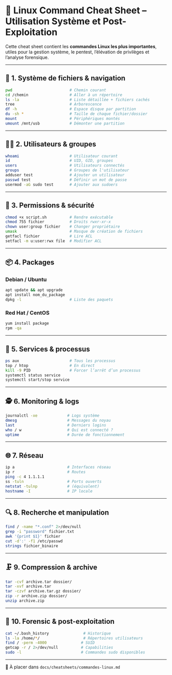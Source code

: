# 🐧 Linux Command Cheat Sheet – Utilisation Système et Post-Exploitation

Cette cheat sheet contient les **commandes Linux les plus importantes**, utiles pour la gestion système, le pentest, l’élévation de privilèges et l’analyse forensique.

---

## 📁 1. Système de fichiers & navigation

```bash
pwd                         # Chemin courant
cd /chemin                  # Aller à un répertoire
ls -la                      # Liste détaillée + fichiers cachés
tree                        # Arborescence
df -h                       # Espace disque par partition
du -sh *                    # Taille de chaque fichier/dossier
mount                       # Périphériques montés
umount /mnt/usb             # Démonter une partition
```

---

## 🧑‍💻 2. Utilisateurs & groupes

```bash
whoami                      # Utilisateur courant
id                          # UID, GID, groupes
users                       # Utilisateurs connectés
groups                      # Groupes de l'utilisateur
adduser test                # Ajouter un utilisateur
passwd test                 # Définir un mot de passe
usermod -aG sudo test       # Ajouter aux sudoers
```

---

## 🔐 3. Permissions & sécurité

```bash
chmod +x script.sh          # Rendre exécutable
chmod 755 fichier           # Droits rwxr-xr-x
chown user:group fichier    # Changer propriétaire
umask                       # Masque de création de fichiers
getfacl fichier             # Lire ACL
setfacl -m u:user:rwx file  # Modifier ACL
```

---

## 📦 4. Packages

### Debian / Ubuntu

```bash
apt update && apt upgrade
apt install nom_du_package
dpkg -l                     # Liste des paquets
```

### Red Hat / CentOS

```bash
yum install package
rpm -qa
```

---

## 🔄 5. Services & processus

```bash
ps aux                      # Tous les processus
top / htop                  # En direct
kill -9 PID                 # Forcer l’arrêt d’un processus
systemctl status service
systemctl start/stop service
```

---

## 🕵️ 6. Monitoring & logs

```bash
journalctl -xe             # Logs système
dmesg                      # Messages du noyau
last                       # Derniers logins
who / w                    # Qui est connecté ?
uptime                     # Durée de fonctionnement
```

---

## 🌐 7. Réseau

```bash
ip a                       # Interfaces réseau
ip r                       # Routes
ping -c 4 1.1.1.1
ss -tuln                   # Ports ouverts
netstat -tulnp             # (équivalent)
hostname -I                # IP locale
```

---

## 🔍 8. Recherche et manipulation

```bash
find / -name "*.conf" 2>/dev/null
grep -i "password" fichier.txt
awk '{print $1}' fichier
cut -d':' -f1 /etc/passwd
strings fichier_binaire
```

---

## 🗜️ 9. Compression & archive

```bash
tar -cvf archive.tar dossier/
tar -xvf archive.tar
tar -czvf archive.tar.gz dossier/
zip -r archive.zip dossier/
unzip archive.zip
```

---

## 🧪 10. Forensic & post-exploitation

```bash
cat ~/.bash_history               # Historique
ls -la /home/*/                   # Répertoires utilisateurs
find / -perm -4000               # SUID
getcap -r / 2>/dev/null          # Capabilities
sudo -l                          # Commandes sudo disponibles
```

---

📁 À placer dans `docs/cheatsheets/commandes-linux.md`